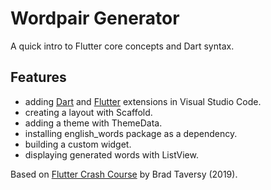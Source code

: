 # Wordpair Generator

A quick intro to Flutter core concepts and Dart syntax.

## Features

- adding [Dart](https://marketplace.visualstudio.com/items?itemName=Dart-Code.dart-code) and [Flutter](https://marketplace.visualstudio.com/items?itemName=Dart-Code.flutter) extensions in Visual Studio Code.
- creating a layout with Scaffold.
- adding a theme with ThemeData.
- installing english_words package as a dependency.
- building a custom widget.
- displaying generated words with ListView.

Based on [Flutter Crash Course](https://www.youtube.com/watch?v=1gDhl4leEzA) by Brad Taversy (2019).
